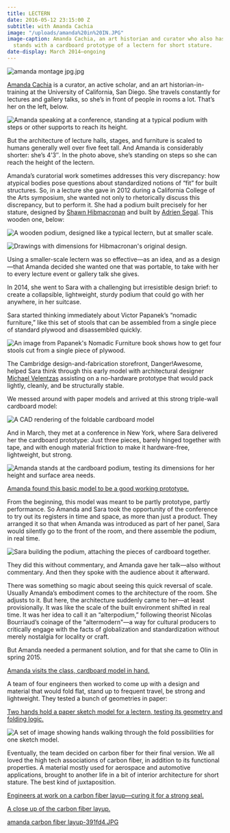 ```yaml
---
title: LECTERN
date: 2016-05-12 23:15:00 Z
subtitle: with Amanda Cachia
image: "/uploads/amanda%20in%20IN.JPG"
image-caption: Amanda Cachia, an art historian and curator who also has dwarfism,
  stands with a cardboard prototype of a lectern for short stature.
date-display: March 2014–ongoing
---
```


![amanda montage jpg.jpg](/uploads/amanda%2520montage%2520jpg.jpg)

[Amanda Cachia](http://www.amandacachia.com/) is a curator, an active scholar, and an art historian-in-training at the University of California, San Diego. She travels constantly for lectures and gallery talks, so she’s in front of people in rooms a lot. That’s her on the left, below.

![Amanda speaking at a conference, standing at a typical podium with steps or other supports to reach its height.](/uploads/amanda%2520speaking.jpg)

But the architecture of lecture halls, stages, and furniture is scaled to humans generally well over five feet tall. And Amanda is considerably shorter: she’s 4’3″. In the photo above, she’s standing on steps so she can reach the height of the lectern.

Amanda’s curatorial work sometimes addresses this very discrepancy: how atypical bodies pose questions about standardized notions of “fit” for built structures. So, in a lecture she gave in 2012 during a California College of the Arts symposium, she wanted not only to rhetorically discuss this discrepancy, but to perform it. She had a podium built precisely for her stature, designed by [Shawn Hibmacronan](http://www.shawnhibmacronan.com/) and built by [Adrien Segal](http://www.adriensegal.com/). This wooden one, below:

![A wooden podium, designed like a typical lectern, but at smaller scale.](/uploads/amandas-podium-2.jpg)

![Drawings with dimensions for Hibmacronan's original design.](/uploads/podium-original-specs.jpg)

Using a smaller-scale lectern was so effective—as an idea, and as a design—that Amanda decided she wanted one that was portable, to take with her to every lecture event or gallery talk she gives.

In 2014, she went to Sara with a challenging but irresistible design brief: to create a collapsible, lightweight, sturdy podium that could go with her anywhere, in her suitcase.

Sara started thinking immediately about Victor Papanek’s “nomadic furniture,” like this set of stools that can be assembled from a single piece of standard plywood and disassembled quickly.

![An image from Papanek's Nomadic Furniture book shows how to get four stools cut from a single piece of plywood.](/uploads/papanek_stool-1.jpg)

The Cambridge design-and-fabrication storefront, Danger!Awesome, helped Sara think through this early model with architectural designer [Michael Velentzas](http://michaelvelentzas.tumblr.com/) assisting on a no-hardware prototype that would pack lightly, cleanly, and be structurally stable.

We messed around with paper models and arrived at this strong triple-wall cardboard model:

![A CAD rendering of the foldable cardboard model](/uploads/mock%2520up%25203.jpg)

And in March, they met at a conference in New York, where Sara delivered her the cardboard prototype: Just three pieces, barely hinged together with tape, and with enough material friction to make it hardware-free, lightweight, but strong.

![Amanda stands at the cardboard podium, testing its dimensions for her height and surface area needs.](/uploads/amanda_practice_detail2.jpg)

[Amanda found this basic model to be a good working prototype.](/uploads/amanda_practice_detail.JPG)

From the beginning, this model was meant to be partly prototype, partly performance. So Amanda and Sara took the opportunity of the conference to try out its registers in time and space, as more than just a product. They arranged it so that when Amanda was introduced as part of her panel, Sara would silently go to the front of the room, and there assemble the podium, in real time.

![Sara building the podium, attaching the pieces of cardboard together.](/uploads/image-2.jpeg)


They did this without commentary, and Amanda gave her talk—also without commentary. And then they spoke with the audience about it afterward.

There was something so magic about seeing this quick reversal of scale. Usually Amanda’s embodiment comes to the architecture of the room. She adjusts to it. But here, the architecture suddenly came to her—at least provisionally. It was like the scale of the built environment shifted in real time. It was her idea to call it an “alterpodium,” following theorist Nicolas Bourriaud’s coinage of the “altermodern"—a way for cultural producers to critically engage with the facts of globalization and standardization without merely nostalgia for locality or craft.

But Amanda needed a permanent solution, and for that she came to Olin in spring 2015.

[Amanda visits the class, cardboard model in hand.](/uploads/amanda%2520in%2520IN-945c28.JPG)

A team of four engineers then worked to come up with a design and material that would fold flat, stand up to frequent travel, be strong and lightweight. They tested a bunch of geometries in paper:

[Two hands hold a paper sketch model for a lectern, testing its geometry and folding logic.](/uploads/lecternative%2520folding-f79e92.JPG)

![A set of image showing hands walking through the fold possibilities for one sketch model.](/uploads/lecternative%2520shape%25202%2520jpg.jpg)

Eventually, the team decided on carbon fiber for their final version. We all loved the high tech associations of carbon fiber, in addition to its functional properties. A material mostly used for aerospace and automotive applications, brought to another life in a bit of interior architecture for short stature. The best kind of juxtaposition.

[Engineers at work on a carbon fiber layup—curing it for a strong seal.](/uploads/IMG_8367.JPG)

[A close up of the carbon fiber layup.](/uploads/amanda%2520carbon%2520fiber%2520layup-eb1081.JPG)

[amanda carbon fiber layup-391fd4.JPG](/uploads/amanda%2520carbon%2520fiber%2520layup-391fd4.JPG)
